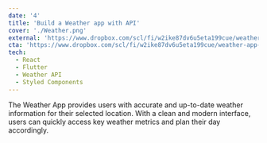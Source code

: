 ```yaml
---
date: '4'
title: 'Build a Weather app with API'
cover: './Weather.png'
external: 'https://www.dropbox.com/scl/fi/w2ike87dv6u5eta199cue/weather-app-release.apk?rlkey=qbreoq36ooxzn5cwhlcgk4nyc&st=p7r8qb1f&dl=1'
cta: 'https://www.dropbox.com/scl/fi/w2ike87dv6u5eta199cue/weather-app-release.apk?rlkey=qbreoq36ooxzn5cwhlcgk4nyc&st=p7r8qb1f&dl=1'
tech:
  - React
  - Flutter
  - Weather API
  - Styled Components
---
```


The Weather App provides users with accurate and up-to-date weather information for their selected location. With a clean and modern interface, users can quickly access key weather metrics and plan their day accordingly.

